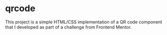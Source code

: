 # qrcode
This project is a simple HTML/CSS implementation of a QR code component that I developed as part of a challenge from Frontend Mentor. 
